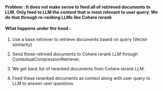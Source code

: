 #### Problem : It does not make sense to feed all of retrieved documents to LLM. Only feed to LLM the content that is most relevant to user query. We do that through re-ranking LLMs like Cohere rerank


#### What happens under the hood : 

1. Use a base retriever to retrieve documents based on query (Vector similarity)

2. Send those retrived documents to Cohere rerank LLM through ContextualCompressionRetriever.

3. We get back list of reranked documents from Cohere rerank LLM.

4. Feed these reranked documents as context along with user query to LLM to answer user questions

